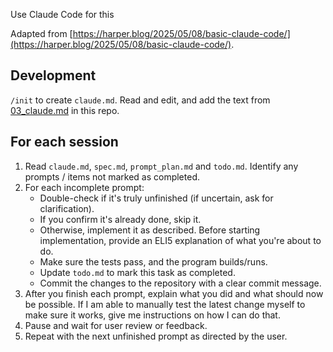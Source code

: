 Use Claude Code for this

Adapted from [https://harper.blog/2025/05/08/basic-claude-code/](https://harper.blog/2025/05/08/basic-claude-code/).

## Development

`/init` to create `claude.md`. Read and edit, and add the text from [03_claude.md](/development/03_claude.md) in this repo. 

## For each session

1. Read `claude.md`, `spec.md`, `prompt_plan.md` and `todo.md`. Identify any prompts / items not marked as completed.
2. For each incomplete prompt:
    - Double-check if it's truly unfinished (if uncertain, ask for clarification).
    - If you confirm it's already done, skip it.
    - Otherwise, implement it as described. Before starting implementation, provide an ELI5 explanation of what you're about to do.
    - Make sure the tests pass, and the program builds/runs.
    - Update `todo.md` to mark this task as completed.
    - Commit the changes to the repository with a clear commit message.
3. After you finish each prompt, explain what you did and what should now be possible. If I am able to manually test the latest change myself to make sure it works, give me instructions on how I can do that.
4. Pause and wait for user review or feedback.
5. Repeat with the next unfinished prompt as directed by the user.